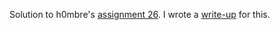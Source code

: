 Solution to h0mbre's [assignment 26](https://github.com/h0mbre/Learning-C/tree/master/Assignment-26).
I wrote a [write-up](https://github.com/theokwebb/C_BindShell) for this.
